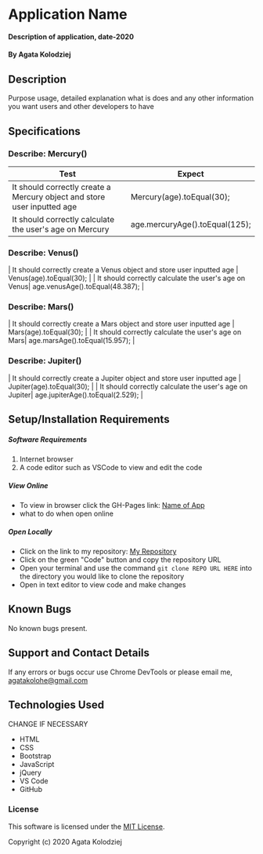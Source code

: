 # Application Name

#### Description of application, date-2020

#### By Agata Kolodziej

## Description

Purpose usage, detailed explanation what is does and any other information you want users and other developers to have

## Specifications

### Describe: Mercury()

| Test | Expect |
| ---- | ------ |
| It should correctly create a Mercury object and store user inputted age | Mercury(age).toEqual(30); |
| It should correctly calculate the user's age on Mercury| age.mercuryAge().toEqual(125); |

### Describe: Venus()
| It should correctly create a Venus object and store user inputted age | Venus(age).toEqual(30); |
| It should correctly calculate the user's age on Venus| age.venusAge().toEqual(48.387); |

### Describe: Mars()
| It should correctly create a Mars object and store user inputted age | Mars(age).toEqual(30); |
| It should correctly calculate the user's age on Mars| age.marsAge().toEqual(15.957); |

### Describe: Jupiter()
| It should correctly create a Jupiter object and store user inputted age | Jupiter(age).toEqual(30); |
| It should correctly calculate the user's age on Jupiter| age.jupiterAge().toEqual(2.529); |


## Setup/Installation Requirements

##### Software Requirements

1. Internet browser
2. A code editor such as VSCode to view and edit the code

##### View Online

- To view in browser click the GH-Pages link: [Name of App](URL)
- what to do when open online

##### Open Locally

- Click on the link to my repository: [My Repository](URL)
- Click on the green "Code" button and copy the repository URL
- Open your terminal and use the command `git clone REPO URL HERE` into the directory you would like to clone the repository
- Open in text editor to view code and make changes

## Known Bugs

No known bugs present.

## Support and Contact Details

If any errors or bugs occur use Chrome DevTools or please email me, <agatakolohe@gmail.com>

## Technologies Used

CHANGE IF NECESSARY

- HTML
- CSS
- Bootstrap
- JavaScript
- jQuery
- VS Code
- GitHub

### License

This software is licensed under the [MIT License](https://choosealicense.com/licenses/mit/).

Copyright (c) 2020 Agata Kolodziej

